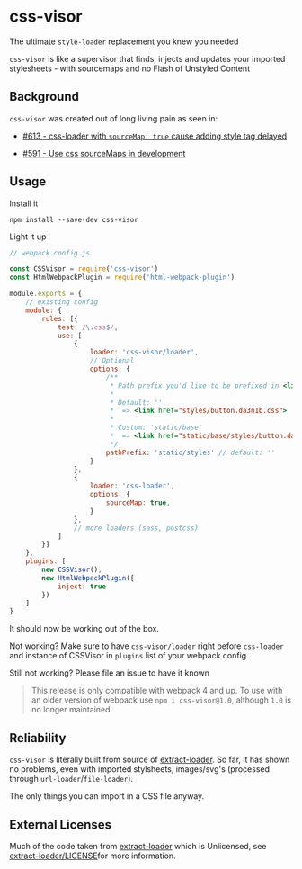 # css-visor

The ultimate `style-loader` replacement you knew you needed

`css-visor` is like a supervisor that finds, injects and updates your imported stylesheets - with sourcemaps and no Flash of Unstyled Content

## Background
`css-visor` was created out of long living pain as seen in:

 - [#613 - css-loader with `sourceMap: true` cause adding style tag delayed](https://github.com/webpack-contrib/css-loader/issues/613)

 - [#591 - Use css sourceMaps in development](https://github.com/facebookincubator/create-react-app/pull/591#issuecomment-247807916)

## Usage

Install it

`npm install --save-dev css-visor`

Light it up

```javascript
// webpack.config.js

const CSSVisor = require('css-visor')
const HtmlWebpackPlugin = require('html-webpack-plugin')

module.exports = {
    // existing config
    module: {
        rules: [{
            test: /\.css$/,
            use: [
                {
                    loader: 'css-visor/loader',
                    // Optional
                    options: {
                        /**
                         * Path prefix you'd like to be prefixed in <link> tag
                         * 
                         * Default: ''
                         *  => <link href="styles/button.da3n1b.css">
                         * 
                         * Custom: 'static/base'
                         *  => <link href="static/base/styles/button.da3n1b.css">
                         */
                        pathPrefix: 'static/styles' // default: ''
                    }
                },
                {
                    loader: 'css-loader',
                    options: {
                        sourceMap: true,
                    }
                },
                // more loaders (sass, postcss)
            ]
        }]
    },
    plugins: [
        new CSSVisor(),
        new HtmlWebpackPlugin({
            inject: true
        })
    ]
}
```
It should now be working out of the box.

Not working? Make sure to have `css-visor/loader` right before `css-loader` and instance of CSSVisor in `plugins` list of your webpack config.

Still not working? Please file an issue to have it known

> This release is only compatible with webpack 4 and up. To use with an older version of webpack use `npm i css-visor@1.0`, although `1.0` is no longer maintained

## Reliability
`css-visor` is literally built from source of [extract-loader](https://github.com/peerigon/extract-loader). So far, it has shown no problems, even with imported stylsheets, images/svg's (processed through `url-loader`/`file-loader`). 

The only things you can import in a CSS file anyway.

## External Licenses

Much of the code taken from [extract-loader](https://github.com/peerigon/extract-loader) which is Unlicensed, see [extract-loader/LICENSE](https://github.com/peerigon/extract-loader/blob/master/LICENSE)for more information. 

